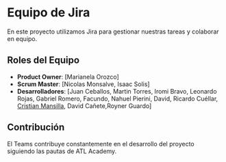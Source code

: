 
# Equipo de Jira

En este proyecto utilizamos Jira para gestionar nuestras tareas y colaborar en equipo.

## Roles del Equipo
- **Product Owner**: [Marianela Orozco]
- **Scrum Master**: [Nicolas Monsalve, Isaac Solis]
- **Desarrolladores**: [Juan Ceballos, Martin Torres, Iromi Bravo, Leonardo Rojas, Gabriel Romero, Facundo, Nahuel Pierini, David, Ricardo Cuéllar, [Cristian Mansilla](https://github.com/CristianMansilla), David Cañete,Royner Guardo]

## Contribución

El Teams contribuye constantemente en el desarrollo del proyecto siguiendo las pautas de ATL Academy.


